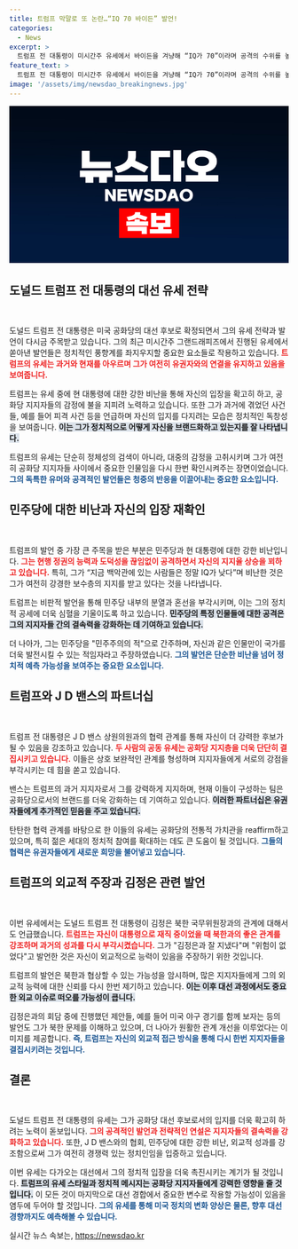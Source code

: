 ```yaml
---
title: 트럼프 막말로 또 논란…“IQ 70 바이든” 발언!
categories:
  - News
excerpt: >
  트럼프 전 대통령이 미시간주 유세에서 바이든을 겨냥해 “IQ가 70”이라며 공격의 수위를 높였고, 북한 김정은과의 친분도 강조했다. 그의 발언은 민주당 내분과 함께 국가 통합의 메시지를 뒤집었다는 분석이 나온다.
feature_text: >
  트럼프 전 대통령이 미시간주 유세에서 바이든을 겨냥해 “IQ가 70”이라며 공격의 수위를 높였고, 북한 김정은과의 친분도 강조했다. 그의 발언은 민주당 내분과 함께 국가 통합의 메시지를 뒤집었다는 분석이 나온다.
image: '/assets/img/newsdao_breakingnews.jpg'
---
```


<p><img src="/assets/img/newsdao_breakingnews.jpg" alt="pcversion 속보" /></p>

<h2 data-ke-size="size26">도널드 트럼프 전 대통령의 대선 유세 전략</h2>

<p data-ke-size="size16">&nbsp;</p>

<p>도널드 트럼프 전 대통령은 미국 공화당의 대선 후보로 확정되면서 그의 유세 전략과 발언이 다시금 주목받고 있습니다. 그의 최근 미시간주 그랜드래피즈에서 진행된 유세에서 쏟아낸 발언들은 정치적인 풍향계를 좌지우지할 중요한 요소들로 작용하고 있습니다. <b><span style="color: #ee2323;">트럼프의 유세는 과거와 현재를 아우르며 그가 여전히 유권자와의 연결을 유지하고 있음을 보여줍니다.</span></b></p>

<p>트럼프는 유세 중에 현 대통령에 대한 강한 비난을 통해 자신의 입장을 확고히 하고, 공화당 지지자들의 감정에 불을 지피려 노력하고 있습니다. 또한 그가 과거에 겪었던 사건들, 예를 들어 피격 사건 등을 언급하며 자신의 입지를 다지려는 모습은 정치적인 독창성을 보여줍니다. <b><span style="background-color: #21538527;">이는 그가 정치적으로 어떻게 자신을 브랜드화하고 있는지를 잘 나타냅니다.</span></b> </p>

<p>트럼프의 유세는 단순히 정체성의 검색이 아니라, 대중의 감정을 고취시키며 그가 여전히 공화당 지지자들 사이에서 중요한 인물임을 다시 한번 확인시켜주는 장면이었습니다. <b><span style="color: #1a5490;">그의 독특한 유머와 공격적인 발언들은 청중의 반응을 이끌어내는 중요한 요소입니다.</span></b></p>

<h2 data-ke-size="size26">민주당에 대한 비난과 자신의 입장 재확인</h2>

<p data-ke-size="size16">&nbsp;</p>

<p>트럼프의 발언 중 가장 큰 주목을 받은 부분은 민주당과 현 대통령에 대한 강한 비난입니다. <b><span style="color: #ee2323;">그는 현행 정권의 능력과 도덕성을 끊임없이 공격하면서 자신의 지지율 상승을 꾀하고 있습니다.</span></b> 특히, 그가 “지금 백악관에 있는 사람들은 정말 IQ가 낮다”며 비난한 것은 그가 여전히 강경한 보수층의 지지를 받고 있다는 것을 나타냅니다. </p>

<p>트럼프는 비판적 발언을 통해 민주당 내부의 분열과 혼선을 부각시키며, 이는 그의 정치적 공세에 더욱 심혈을 기울이도록 하고 있습니다. <b><span style="background-color: #21538527;">민주당의 특정 인물들에 대한 공격은 그의 지지자들 간의 결속력을 강화하는 데 기여하고 있습니다.</span></b> </p>

<p>더 나아가, 그는 민주당을 "민주주의의 적"으로 간주하며, 자신과 같은 인물만이 국가를 더욱 발전시킬 수 있는 적임자라고 주장하였습니다. <b><span style="color: #1a5490;">그의 발언은 단순한 비난을 넘어 정치적 예측 가능성을 보여주는 중요한 요소입니다.</span></b></p>

<h2 data-ke-size="size26">트럼프와 J D 밴스의 파트너십</h2>

<p data-ke-size="size16">&nbsp;</p>

<p>트럼프 전 대통령은 J D 밴스 상원의원과의 협력 관계를 통해 자신이 더 강력한 후보가 될 수 있음을 강조하고 있습니다. <b><span style="color: #ee2323;">두 사람의 공동 유세는 공화당 지지층을 더욱 단단히 결집시키고 있습니다.</span></b> 이들은 상호 보완적인 관계를 형성하며 지지자들에게 서로의 강점을 부각시키는 데 힘을 쏟고 있습니다. </p>

<p>밴스는 트럼프의 과거 지지자로서 그를 강력하게 지지하며, 현재 이들이 구성하는 팀은 공화당으로서의 브랜드를 더욱 강화하는 데 기여하고 있습니다. <b><span style="background-color: #21538527;">이러한 파트너십은 유권자들에게 추가적인 믿음을 주고 있습니다.</span></b></p>

<p>탄탄한 협력 관계를 바탕으로 한 이들의 유세는 공화당의 전통적 가치관을 reaffirm하고 있으며, 특히 젊은 세대의 정치적 참여를 확대하는 데도 큰 도움이 될 것입니다. <b><span style="color: #1a5490;">그들의 협력은 유권자들에게 새로운 희망을 불어넣고 있습니다.</span></b></p>

<h2 data-ke-size="size26">트럼프의 외교적 주장과 김정은 관련 발언</h2>

<p data-ke-size="size16">&nbsp;</p>

<p>이번 유세에서는 도널드 트럼프 전 대통령이 김정은 북한 국무위원장과의 관계에 대해서도 언급했습니다. <b><span style="color: #ee2323;">트럼프는 자신이 대통령으로 재직 중이었을 때 북한과의 좋은 관계를 강조하며 과거의 성과를 다시 부각시켰습니다.</span></b> 그가 "김정은과 잘 지냈다"며 "위험이 없었다"고 발언한 것은 자신이 외교적으로 능력이 있음을 주장하기 위한 것입니다.</p>

<p>트럼프의 발언은 북한과 협상할 수 있는 가능성을 암시하며, 많은 지지자들에게 그의 외교적 능력에 대한 신뢰를 다시 한번 제기하고 있습니다. <b><span style="background-color: #21538527;">이는 이후 대선 과정에서도 중요한 외교 이슈로 떠오를 가능성이 큽니다.</span></b> </p>

<p>김정은과의 회담 중에 진행했던 제안들, 예를 들어 미국 야구 경기를 함께 보자는 등의 발언도 그가 북한 문제를 이해하고 있으며, 더 나아가 원활한 관계 개선을 이루었다는 이미지를 제공합니다. <b><span style="color: #1a5490;">즉, 트럼프는 자신의 외교적 접근 방식을 통해 다시 한번 지지자들을 결집시키려는 것입니다.</span></b> </p>

<h2 data-ke-size="size26">결론</h2>

<p data-ke-size="size16">&nbsp;</p>

<p>도널드 트럼프 전 대통령의 유세는 그가 공화당 대선 후보로서의 입지를 더욱 확고히 하려는 노력이 돋보입니다. <b><span style="color: #ee2323;">그의 공격적인 발언과 전략적인 연설은 지지자들의 결속력을 강화하고 있습니다.</span></b> 또한, J D 밴스와의 협회, 민주당에 대한 강한 비난, 외교적 성과를 강조함으로써 그가 여전히 경쟁력 있는 정치인임을 입증하고 있습니다.</p>

<p>이번 유세는 다가오는 대선에서 그의 정치적 입장을 더욱 촉진시키는 계기가 될 것입니다. <b><span style="background-color: #21538527;">트럼프의 유세 스타일과 정치적 메시지는 공화당 지지자들에게 강력한 영향을 줄 것입니다.</span></b> 이 모든 것이 마지막으로 대선 경합에서 중요한 변수로 작용할 가능성이 있음을 염두에 두어야 할 것입니다. <b><span style="color: #1a5490;">그의 유세를 통해 미국 정치의 변화 양상은 물론, 향후 대선 경향까지도 예측해볼 수 있습니다.</span></b></p>
실시간 뉴스 속보는, <a href="https://newsdao.kr" rel="dofollow">https://newsdao.kr</a>


